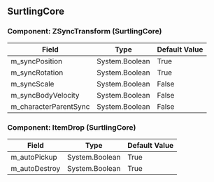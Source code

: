 ## SurtlingCore

### Component: ZSyncTransform (SurtlingCore)

|Field|Type|Default Value|
|-----|----|-------------|
|m_syncPosition|System.Boolean|True|
|m_syncRotation|System.Boolean|True|
|m_syncScale|System.Boolean|False|
|m_syncBodyVelocity|System.Boolean|False|
|m_characterParentSync|System.Boolean|False|

### Component: ItemDrop (SurtlingCore)

|Field|Type|Default Value|
|-----|----|-------------|
|m_autoPickup|System.Boolean|True|
|m_autoDestroy|System.Boolean|True|

